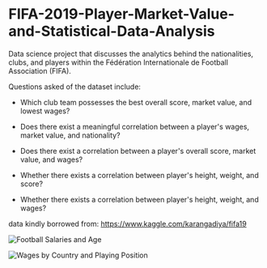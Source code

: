 # FIFA-2019-Player-Market-Value-and-Statistical-Data-Analysis

Data science project that discusses the analytics behind the nationalities, clubs, 
and players within the Fédération Internationale de Football Association (FIFA).

Questions asked of the dataset include:

- Which club team possesses the best overall score, market value, and lowest wages? 

- Does there exist a meaningful correlation between a player's wages, market value, and nationality? 

- Does there exist a correlation between a player's overall score, market value, and wages? 

- Whether there exists a correlation between player's height, weight, and score? 

- Whether there exists a correlation between player's height, weight, and wages?

  
data kindly borrowed from: https://www.kaggle.com/karangadiya/fifa19 

![Football Salaries and Age](https://github.com/artwang31/FIFA-Player-Market-Value-and-Statistical-Data-Analysis/blob/master/Salary%20vs%20Age%20-%20Football.png)

![Wages by Country and Playing Position](https://github.com/artwang31/FIFA-Player-Market-Value-and-Statistical-Data-Analysis/blob/master/Wages%20by%20Country%20and%20Playing%20Position.png)
